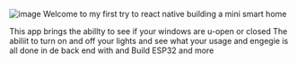 ![image](https://github.com/endoritos/mini_smartHome/assets/119358598/f61da7ef-a14f-4c25-bc8d-d400f37e8e41)
Welcome to my first try to react native building a mini smart home

This app brings the abillty to see if your windows are u-open or closed
The abiliit to turn on and off your lights
and see what your usage and engegie is 
all done in de back end with and Build ESP32 and more 
